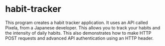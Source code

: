 # habit-tracker
This program creates a habit tracker application.
It uses an API called Pixela, from a Japanese developer. This allows you to track your habits and the intensity of daily habits.
This also demonstrates how to make HTTP POST requests and advanced API authentication using an HTTP header.
